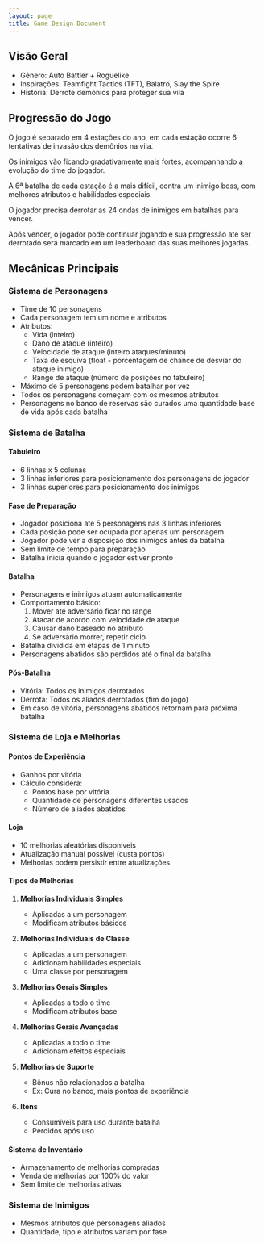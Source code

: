 ```yaml
---
layout: page
title: Game Design Document
---
```


## Visão Geral
- Gênero: Auto Battler + Roguelike
- Inspirações: Teamfight Tactics (TFT), Balatro, Slay the Spire
- História: Derrote demônios para proteger sua vila

## Progressão do Jogo

O jogo é separado em 4 estações do ano, em cada estação ocorre 6 tentativas de invasão dos demônios na vila.

Os inimigos vão ficando gradativamente mais fortes, acompanhando a evolução do time do jogador.

A 6ª batalha de cada estação é a mais difícil, contra um inimigo boss, com melhores atributos e habilidades especiais.

O jogador precisa derrotar as 24 ondas de inimigos em batalhas para vencer.

Após vencer, o jogador pode continuar jogando e sua progressão até ser derrotado será marcado em um leaderboard das suas melhores jogadas.

## Mecânicas Principais

### Sistema de Personagens
- Time de 10 personagens
- Cada personagem tem um nome e atributos
- Atributos:
  - Vida (inteiro)
  - Dano de ataque (inteiro)
  - Velocidade de ataque (inteiro ataques/minuto)
  - Taxa de esquiva (float - porcentagem de chance de desviar do ataque inimigo)
  - Range de ataque (número de posições no tabuleiro)
- Máximo de 5 personagens podem batalhar por vez
- Todos os personagens começam com os mesmos atributos
- Personagens no banco de reservas são curados uma quantidade base de vida após cada batalha

### Sistema de Batalha

#### Tabuleiro
- 6 linhas x 5 colunas
- 3 linhas inferiores para posicionamento dos personagens do jogador
- 3 linhas superiores para posicionamento dos inimigos

#### Fase de Preparação
- Jogador posiciona até 5 personagens nas 3 linhas inferiores
- Cada posição pode ser ocupada por apenas um personagem
- Jogador pode ver a disposição dos inimigos antes da batalha
- Sem limite de tempo para preparação
- Batalha inicia quando o jogador estiver pronto

#### Batalha
- Personagens e inimigos atuam automaticamente
- Comportamento básico:
  1. Mover até adversário ficar no range
  2. Atacar de acordo com velocidade de ataque
  3. Causar dano baseado no atributo
  4. Se adversário morrer, repetir ciclo
- Batalha dividida em etapas de 1 minuto
- Personagens abatidos são perdidos até o final da batalha

#### Pós-Batalha
- Vitória: Todos os inimigos derrotados
- Derrota: Todos os aliados derrotados (fim do jogo)
- Em caso de vitória, personagens abatidos retornam para próxima batalha

### Sistema de Loja e Melhorias

#### Pontos de Experiência
- Ganhos por vitória
- Cálculo considera:
  - Pontos base por vitória
  - Quantidade de personagens diferentes usados
  - Número de aliados abatidos

#### Loja
- 10 melhorias aleatórias disponíveis
- Atualização manual possível (custa pontos)
- Melhorias podem persistir entre atualizações

#### Tipos de Melhorias
1. **Melhorias Individuais Simples**
   - Aplicadas a um personagem
   - Modificam atributos básicos

2. **Melhorias Individuais de Classe**
   - Aplicadas a um personagem
   - Adicionam habilidades especiais
   - Uma classe por personagem

3. **Melhorias Gerais Simples**
   - Aplicadas a todo o time
   - Modificam atributos base

4. **Melhorias Gerais Avançadas**
   - Aplicadas a todo o time
   - Adicionam efeitos especiais

5. **Melhorias de Suporte**
   - Bônus não relacionados a batalha
   - Ex: Cura no banco, mais pontos de experiência

6. **Itens**
   - Consumíveis para uso durante batalha
   - Perdidos após uso

#### Sistema de Inventário
- Armazenamento de melhorias compradas
- Venda de melhorias por 100% do valor
- Sem limite de melhorias ativas

### Sistema de Inimigos
- Mesmos atributos que personagens aliados
- Quantidade, tipo e atributos variam por fase 